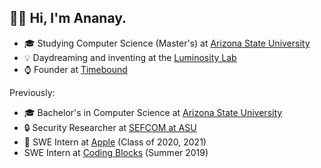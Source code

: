 ## 👋🏻  Hi, I'm Ananay.

- 🎓 Studying Computer Science (Master's) at [Arizona State University](https://asu.edu)
- 💡 Daydreaming and inventing at the [Luminosity Lab](https://theluminositylab.com)
- ⌚️ Founder at [Timebound](https://timebound.org)

Previously:
- 🎓 Bachelor's in Computer Science at [Arizona State University](https://asu.edu)
- 🔒 Security Researcher at [SEFCOM at ASU](https://sefcom.asu.edu)
-  SWE Intern at [Apple](https://apple.com) (Class of 2020, 2021)
- SWE Intern at [Coding Blocks](https://codingblocks.com) (Summer 2019)
